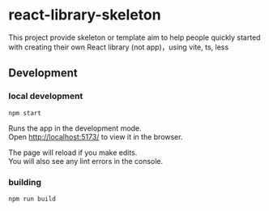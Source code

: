 # react-library-skeleton
This project provide skeleton or template  aim to help people quickly started with creating their own React library (not app)，using vite, ts, less

## Development

### local development 
`npm start`

Runs the app in the development mode.\
Open [http://localhost:5173/](http://localhost:5173/) to view it in the browser.

The page will reload if you make edits.\
You will also see any lint errors in the console.

### building
`npm run build`

